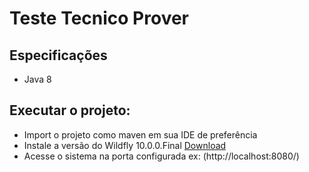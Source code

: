 # Teste Tecnico Prover
## Especificações
* Java 8
## Executar o projeto:
* Import o projeto como maven em sua IDE de preferência
* Instale a versão do Wildfly 10.0.0.Final  [Download](https://www.wildfly.org/downloads/)
* Acesse o sistema na porta configurada ex: (http://localhost:8080/)
